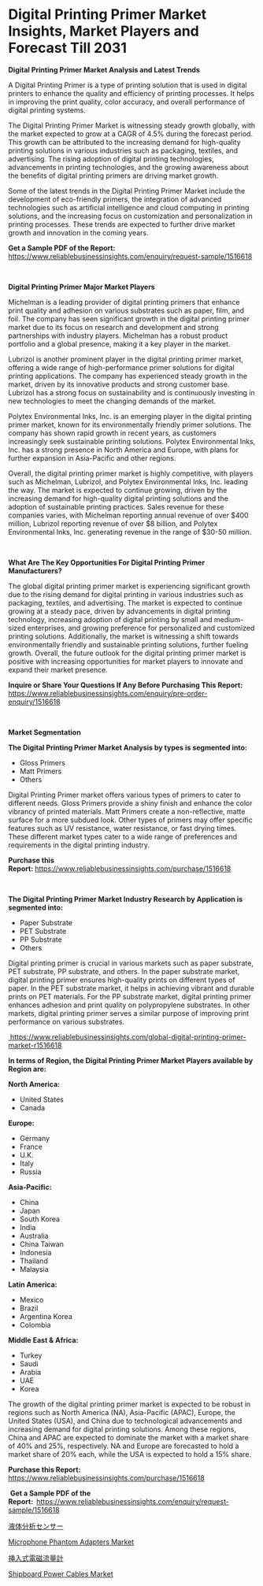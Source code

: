 <p><h1>Digital Printing Primer Market Insights, Market Players and Forecast Till 2031</h1></p><p><strong>Digital Printing Primer Market Analysis and Latest Trends</strong></p>
<p><p>A Digital Printing Primer is a type of printing solution that is used in digital printers to enhance the quality and efficiency of printing processes. It helps in improving the print quality, color accuracy, and overall performance of digital printing systems.</p><p>The Digital Printing Primer Market is witnessing steady growth globally, with the market expected to grow at a CAGR of 4.5% during the forecast period. This growth can be attributed to the increasing demand for high-quality printing solutions in various industries such as packaging, textiles, and advertising. The rising adoption of digital printing technologies, advancements in printing technologies, and the growing awareness about the benefits of digital printing primers are driving market growth.</p><p>Some of the latest trends in the Digital Printing Primer Market include the development of eco-friendly primers, the integration of advanced technologies such as artificial intelligence and cloud computing in printing solutions, and the increasing focus on customization and personalization in printing processes. These trends are expected to further drive market growth and innovation in the coming years.</p></p>
<p><strong>Get a Sample PDF of the Report:&nbsp;</strong> <a href="https://www.reliablebusinessinsights.com/enquiry/request-sample/1516618">https://www.reliablebusinessinsights.com/enquiry/request-sample/1516618</a></p>
<p>&nbsp;</p>
<p><strong>Digital Printing Primer Major Market Players</strong></p>
<p><p>Michelman is a leading provider of digital printing primers that enhance print quality and adhesion on various substrates such as paper, film, and foil. The company has seen significant growth in the digital printing primer market due to its focus on research and development and strong partnerships with industry players. Michelman has a robust product portfolio and a global presence, making it a key player in the market.</p><p>Lubrizol is another prominent player in the digital printing primer market, offering a wide range of high-performance primer solutions for digital printing applications. The company has experienced steady growth in the market, driven by its innovative products and strong customer base. Lubrizol has a strong focus on sustainability and is continuously investing in new technologies to meet the changing demands of the market.</p><p>Polytex Environmental Inks, Inc. is an emerging player in the digital printing primer market, known for its environmentally friendly primer solutions. The company has shown rapid growth in recent years, as customers increasingly seek sustainable printing solutions. Polytex Environmental Inks, Inc. has a strong presence in North America and Europe, with plans for further expansion in Asia-Pacific and other regions.</p><p>Overall, the digital printing primer market is highly competitive, with players such as Michelman, Lubrizol, and Polytex Environmental Inks, Inc. leading the way. The market is expected to continue growing, driven by the increasing demand for high-quality digital printing solutions and the adoption of sustainable printing practices. Sales revenue for these companies varies, with Michelman reporting annual revenue of over $400 million, Lubrizol reporting revenue of over $8 billion, and Polytex Environmental Inks, Inc. generating revenue in the range of $30-50 million.</p></p>
<p>&nbsp;</p>
<p><strong>What Are The Key Opportunities For Digital Printing Primer Manufacturers?</strong></p>
<p><p>The global digital printing primer market is experiencing significant growth due to the rising demand for digital printing in various industries such as packaging, textiles, and advertising. The market is expected to continue growing at a steady pace, driven by advancements in digital printing technology, increasing adoption of digital printing by small and medium-sized enterprises, and growing preference for personalized and customized printing solutions. Additionally, the market is witnessing a shift towards environmentally friendly and sustainable printing solutions, further fueling growth. Overall, the future outlook for the digital printing primer market is positive with increasing opportunities for market players to innovate and expand their market presence.</p></p>
<p><strong>Inquire or Share Your Questions If Any Before Purchasing This Report:</strong> <a href="https://www.reliablebusinessinsights.com/enquiry/pre-order-enquiry/1516618">https://www.reliablebusinessinsights.com/enquiry/pre-order-enquiry/1516618</a></p>
<p>&nbsp;</p>
<p><strong>Market Segmentation</strong></p>
<p><strong>The Digital Printing Primer Market Analysis by types is segmented into:</strong></p>
<p><ul><li>Gloss Primers</li><li>Matt Primers</li><li>Others</li></ul></p>
<p><p>Digital Printing Primer market offers various types of primers to cater to different needs. Gloss Primers provide a shiny finish and enhance the color vibrancy of printed materials. Matt Primers create a non-reflective, matte surface for a more subdued look. Other types of primers may offer specific features such as UV resistance, water resistance, or fast drying times. These different market types cater to a wide range of preferences and requirements in the digital printing industry.</p></p>
<p><strong>Purchase this Report:&nbsp;</strong><a href="https://www.reliablebusinessinsights.com/purchase/1516618">https://www.reliablebusinessinsights.com/purchase/1516618</a></p>
<p>&nbsp;</p>
<p><strong>The Digital Printing Primer Market Industry Research by Application is segmented into:</strong></p>
<p><ul><li>Paper Substrate</li><li>PET Substrate</li><li>PP Substrate</li><li>Others</li></ul></p>
<p><p>Digital printing primer is crucial in various markets such as paper substrate, PET substrate, PP substrate, and others. In the paper substrate market, digital printing primer ensures high-quality prints on different types of paper. In the PET substrate market, it helps in achieving vibrant and durable prints on PET materials. For the PP substrate market, digital printing primer enhances adhesion and print quality on polypropylene substrates. In other markets, digital printing primer serves a similar purpose of improving print performance on various substrates.</p></p>
<p><a href="https://www.reliablebusinessinsights.com/global-digital-printing-primer-market-r1516618">&nbsp;https://www.reliablebusinessinsights.com/global-digital-printing-primer-market-r1516618</a></p>
<p><strong>In terms of Region, the Digital Printing Primer Market Players available by Region are:</strong></p>
<p>
    <p> <strong> North America: </strong>
        <ul>
            <li>United States</li>
            <li>Canada</li>
        </ul>
        </p> 
    <p> <strong> Europe: </strong>
        <ul>
            <li>Germany</li>
            <li>France</li>
            <li>U.K.</li>
            <li>Italy</li>
            <li>Russia</li>
        </ul>
        </p> 
    <p> <strong> Asia-Pacific: </strong>
        <ul>
            <li>China</li>
            <li>Japan</li>
            <li>South Korea</li>
            <li>India</li>
            <li>Australia</li>
            <li>China Taiwan</li>
            <li>Indonesia</li>
            <li>Thailand</li>
            <li>Malaysia</li>
        </ul>
        </p> 
    <p> <strong> Latin America: </strong>
        <ul>
            <li>Mexico</li>
            <li>Brazil</li>
            <li>Argentina Korea</li>
            <li>Colombia</li>
        </ul>
        </p> 
    <p> <strong> Middle East & Africa: </strong>
        <ul>
            <li>Turkey</li>
            <li>Saudi</li>
            <li>Arabia</li>
            <li>UAE</li>
            <li>Korea</li>
        </ul>
    </p>
    </p>
<p><p>The growth of the digital printing primer market is expected to be robust in regions such as North America (NA), Asia-Pacific (APAC), Europe, the United States (USA), and China due to technological advancements and increasing demand for digital printing solutions. Among these regions, China and APAC are expected to dominate the market with a market share of 40% and 25%, respectively. NA and Europe are forecasted to hold a market share of 20% each, while the USA is expected to hold a 15% share.</p></p>
<p><strong>Purchase this Report: </strong><a href="https://www.reliablebusinessinsights.com/purchase/1516618">https://www.reliablebusinessinsights.com/purchase/1516618</a></p>
<p>&nbsp;<strong>Get a Sample PDF of the Report:&nbsp;&nbsp;</strong><a href="https://www.reliablebusinessinsights.com/enquiry/request-sample/1516618">https://www.reliablebusinessinsights.com/enquiry/request-sample/1516618</a></p>
<p><strong></strong></p>
<p><p><a href="https://github.com/AdellaPrice2023/Market-Research-Report-List-1/blob/main/7282644119241.md">液体分析センサー</a></p><p><a href="https://github.com/wnxtvsgd56/Market-Research-Report-List-1/blob/main/microphone-phantom-adapters-market.md">Microphone Phantom Adapters Market</a></p><p><a href="https://github.com/andym141978/Market-Research-Report-List-1/blob/main/3227366119240.md">挿入式電磁流量計</a></p><p><a href="https://github.com/crlaem461/Market-Research-Report-List-1/blob/main/shipboard-power-cables-market.md">Shipboard Power Cables Market</a></p></p>